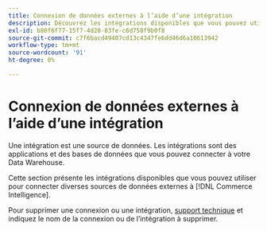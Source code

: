 ```yaml
---
title: Connexion de données externes à l’aide d’une intégration
description: Découvrez les intégrations disponibles que vous pouvez utiliser pour connecter diverses sources de données externes à [!DNL Commerce Intelligence].
exl-id: b80f6f77-15f7-4d20-83fe-c6d758f9b0f8
source-git-commit: c7f6bacd49487cd13c4347fe6dd46d6a10613942
workflow-type: tm+mt
source-wordcount: '91'
ht-degree: 0%

---
```


# Connexion de données externes à l’aide d’une intégration

Une intégration est une source de données. Les intégrations sont des applications et des bases de données que vous pouvez connecter à votre Data Warehouse.

Cette section présente les intégrations disponibles que vous pouvez utiliser pour connecter diverses sources de données externes à [!DNL Commerce Intelligence].

Pour supprimer une connexion ou une intégration, [support technique](https://experienceleague.adobe.com/docs/commerce-knowledge-base/kb/troubleshooting/miscellaneous/mbi-service-policies.html) et indiquez le nom de la connexion ou de l’intégration à supprimer.

